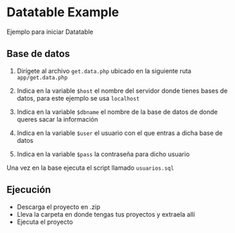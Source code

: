 # Datatable Example

Ejemplo para iniciar Datatable

## Base de datos

 1. Dirígete al archivo ```get.data.php``` ubicado en la siguiente ruta ```app/get.data.php```

 2. Indica en la variable ```$host``` el nombre del servidor donde tienes bases de datos, para
    este ejemplo se usa ```localhost```

 3. Indica en la variable ```$dbname``` el nombre de la base de datos de donde queres sacar la información 

 4. Indica en la variable ```$user``` el usuario con el que entras a dicha base de datos 

 5. Indica en la variable ```$pass``` la contraseña para dicho usuario 

 Una vez en la base ejecuta el script llamado  ```usuarios.sql```


## Ejecución

  * Descarga el proyecto en .zip
  * Lleva la carpeta en donde tengas tus proyectos y extraela allí
  * Ejecuta el proyecto


